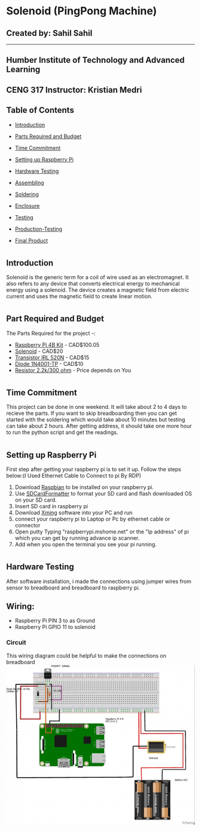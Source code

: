 # Solenoid (PingPong Machine)
## Created by: Sahil Sahil
-------------
## Humber Institute of Technology and Advanced Learning
## CENG 317 Instructor: Kristian Medri


## Table of Contents
* [Introduction](#introduction)

* [Parts Required and Budget](#Part-Required-and-Budget)

* [Time Commitment](#time-Commitment)

* [Setting up Raspberry Pi](#setting-Up-Raspberry-Pi)

* [Hardware Testing](#hardware-Testing)

* [Assembling ](#assembling)

* [Soldering ](#Soldering)

* [Enclosure](#Enclosure)

* [Testing](#testing)

* [Production-Testing](#Production-testing)

* [Final Product](#final-product)

#

## Introduction

Solenoid is the generic term for a coil of wire used as an electromagnet. It also refers to any device that converts electrical energy to mechanical energy using a solenoid. The device creates a magnetic field from electric current and uses the magnetic field to create linear motion.

#

## Part Required and Budget

The Parts Required for the project -:

* [Raspberry Pi 4B Kit](https://www.amazon.ca/Raspberry-Pi-Computer-Model-4GB/dp/B07W4JM192/ref=sr_1_4?crid=38D5SW1ETTEZ5&keywords=raspberry+pi+4&qid=1576171042&sprefix=ras%2Caps%2C251&sr=8-4) - CAD$100.05
* [Solenoid](https://www.amazon.ca/gp/product/B00LBQ229Y/ref=ppx_yo_dt_b_asin_title_o04_s00?ie=UTF8&psc=1) - CAD$20
* [Transistor IRL 520N](https://www.amazon.ca/CanaKit-Raspberry-Complete-Starter-Kit/dp/B01CCF6V3A/ref=sr_1_5?s=pc&ie=UTF8&qid=1516324581&sr=1-5&keywords=Raspberry+Pi+3) - CAD$15
* [Diode 1N4001-TP](https://www.amazon.ca/gp/product/B008UG13UW/ref=ppx_yo_dt_b_asin_title_o04_s00?ie=UTF8&psc=1) - CAD$10
* [Resistor 2.2k/300 ohm](https://www.amazon.ca/ELEGOO-Values-Resistor-Assortment-Ohm-1M/dp/B071HJWJZB/ref=sr_1_8?crid=5U1W9IPQ0MI2&keywords=resistor+kit&qid=1576171176&s=hi&sprefix=resistor%2Ctools%2C180&sr=1-8) - Price depends on You


#

## Time Commitment
This project can be done in one weekend. It will take about 2 to 4 days to recieve the parts. If you want to skip breadboarding then you can get started with the soldering which would take about 10 minutes but testing can take about 2 hours. After getting address, it should take one more hour to run the python script and get the readings.

#

## Setting up Raspberry Pi
First step after getting your raspberry pi is to set it up. Follow the steps below:(I Used Ethernet Cable to Connect to pi By RDP)
1. Download [Raspbian](https://www.raspberrypi.org/downloads/) to be installed on your raspberry pi.
2. Use [SDCardFormatter](https://www.sdcard.org/downloads/formatter_4/) to format your SD card and flash downloaded OS on your SD card.
3. Insert SD card in raspberry pi 
4. Download [Xming](https://sourceforge.net/projects/xming/) software into your PC and run
5. connect your raspberry pi to Laptop or Pc by ethernet cable or connector
6. Open putty Typing "raspberrypi.mshome.net" or the "Ip address" of pi which you can get by running advance ip scanner.
4. Add when you open the terminal you see your pi running.

#

## Hardware Testing

After software installation, i made the connections using jumper wires from sensor to breadboard and breadboard to raspberry pi.

Wiring:
---
- Raspberry Pi PIN 3 to as Ground
- Raspberry Pi GPIO 11 to solenoid

### Circuit
This wiring diagram could be helpful to make the connections on breadboard
![Breadboard Design](Electronics-PCB/STennisBall_bb.jpg)


